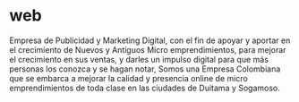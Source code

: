 # web
Empresa de Publicidad y Marketing Digital, con el fin de apoyar y aportar en el crecimiento de Nuevos y Antiguos Micro emprendimientos, para mejorar el crecimiento en sus ventas, y darles un impulso digital para que más personas los conozca y se hagan notar, Somos una Empresa Colombiana que se embarca a mejorar la calidad y presencia online de micro emprendimientos de toda clase en las ciudades de Duitama y Sogamoso.
